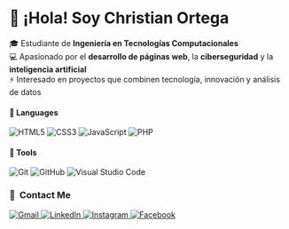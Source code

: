 # 👋 ¡Hola! Soy Christian Ortega  

🎓 Estudiante de **Ingeniería en Tecnologías Computacionales**  
💻 Apasionado por el **desarrollo de páginas web**, la **ciberseguridad** y la **inteligencia artificial**  
⚡ Interesado en proyectos que combinen tecnología, innovación y análisis de datos  

#### 🔧 Languages

![HTML5](https://img.shields.io/badge/html5-%23E34F26.svg?style=for-the-badge&logo=html5&logoColor=white)
![CSS3](https://img.shields.io/badge/css3-%231572B6.svg?style=for-the-badge&logo=css3&logoColor=white)
![JavaScript](https://img.shields.io/badge/JavaScript-%23323330.svg?style=for-the-badge&logo=javascript&logoColor=F7DF1E)
![PHP](https://img.shields.io/badge/PHP-%23777BB4.svg?style=for-the-badge&logo=php&logoColor=white)

#### 🔧 Tools

![Git](https://img.shields.io/badge/git-%23F05033.svg?style=for-the-badge&logo=git&logoColor=white)
![GitHub](https://img.shields.io/badge/github-%23121011.svg?style=for-the-badge&logo=github&logoColor=white)
![Visual Studio Code](https://img.shields.io/badge/Visual%20Studio%20Code-0078d7.svg?style=for-the-badge&logo=visual-studio-code&logoColor=white)

### 🔗 &nbsp;Contact Me  

<div align="left">

<a href="mailto:christian.zcvz@gmail.com">
  <img alt="Gmail" src="https://img.shields.io/badge/Gmail-D14836?style=for-the-badge&logo=gmail&logoColor=white" />
</a>

<a href="https://www.linkedin.com/in/christian-ortega-6b5641270">
  <img alt="LinkedIn" src="https://img.shields.io/badge/LinkedIn-%230077B5.svg?style=for-the-badge&logo=linkedin&logoColor=white"/>
</a>

<a href="https://www.instagram.com/enchrisis">
  <img alt="Instagram" src="https://img.shields.io/badge/Instagram-%23E4405F.svg?style=for-the-badge&logo=instagram&logoColor=white"/>
</a>

<a href="https://www.facebook.com/christian.ortega.599939/?locale=es_LA">
  <img alt="Facebook" src="https://img.shields.io/badge/Facebook-%231877F2.svg?style=for-the-badge&logo=facebook&logoColor=white"/>
</a>

</div>
